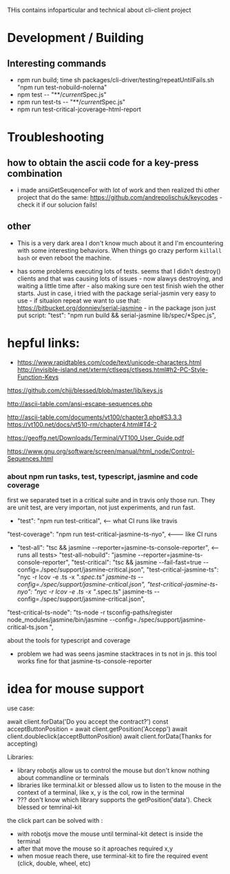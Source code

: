 THis contains infoparticular and technical about cli-client project



# Development / Building

## Interesting commands

 * npm run build; time sh packages/cli-driver/testing/repeatUntilFails.sh "npm run test-nobuild-nolerna"
 * npm test -- "**/*current*Spec.js"
  * npm run test-ts -- "**/*current*Spec.js"
 * npm run test-critical-jcoverage-html-report

# Troubleshooting


## how to obtain the ascii code for a key-press combination
 * i made ansiGetSeuqenceFor with lot of work and then realized thi other project that do the same: https://github.com/andrepolischuk/keycodes - check it if our solucion fails!



## other

 * This is a very dark area I don't know much about it and I'm encountering with some interesting behaviors. When things go crazy perform `killall bash` or even reboot the machine. 

 * has some problems executing lots of tests. seems that I didn't destroy() clients and that was causing lots of issues - now alawys destroying, and waiting a little time after - also making sure oen test finish wieh the other starts. Just in case, i tried with the package serial-jasmin very easy to use  - if situaion repeat we want to use that:  https://bitbucket.org/donniev/serial-jasmine - in the package json just put script: 
    "test": "npm run build && serial-jasmine lib/spec/*Spec.js",

 #  hepful links: 

  * https://www.rapidtables.com/code/text/unicode-characters.html
  http://invisible-island.net/xterm/ctlseqs/ctlseqs.html#h2-PC-Style-Function-Keys

  https://github.com/chjj/blessed/blob/master/lib/keys.js

  http://ascii-table.com/ansi-escape-sequences.php

  http://ascii-table.com/documents/vt100/chapter3.php#S3.3.3
  https://vt100.net/docs/vt510-rm/chapter4.html#T4-2

  https://geoffg.net/Downloads/Terminal/VT100_User_Guide.pdf

  https://www.gnu.org/software/screen/manual/html_node/Control-Sequences.html



### about npm run tasks, test, typescript, jasmine and code coverage

first we separated tset in a critical suite and in travis only those run. They are unit test, are very importan, not just experiments, and run fast. 



* "test": "npm run test-critical",  <-- what CI runs like travis

"test-coverage": "npm run test-critical-jasmine-ts-nyo", <--- like CI runs 

* "test-all": "tsc && jasmine --reporter=jasmine-ts-console-reporter", <-- runs all tests>
"test-all-nobuild": "jasmine --reporter=jasmine-ts-console-reporter",
"test-critical": "tsc && jasmine --fail-fast=true --config=./spec/support/jasmine-critical.json",
"test-critical-jasmine-ts": "nyc -r lcov -e .ts -x \"*.spec.ts\" jasmine-ts --config=./spec/support/jasmine-critical.json",
"test-critical-jasmine-ts-nyo": "nyc  -r lcov -e .ts -x \"*.spec.ts\" jasmine-ts --config=./spec/support/jasmine-critical.json",

"test-critical-ts-node": "ts-node -r tsconfig-paths/register node_modules/jasmine/bin/jasmine --config=./spec/support/jasmine-critical-ts.json ",



about the tools for typescript and coverage

* problem we had was seens jasmine stacktraces in ts not in js. this tool works fine for that jasmine-ts-console-reporter  





# idea for mouse support

use case: 

await client.forData('Do you accept the contract?')
const acceptButtonPosition = await client.getPosition('Accepp')
await client.doubleclick(acceptButtonPosition)
await client.forData(Thanks for accepting)

Libraries: 
 * library robotjs allow us to control the mouse but don't know nothing about commandline or terminals
 * libraries like terminal.kit or blessed allow us to listen to the mouse in the context of a terminal, like x, y is the col, row in the terminal
 * ??? don't know which library supports the getPosition('data'). Check blessed or temrinal-kit

 
the click part can be solved with : 

 * with robotjs move the mouse until terminal-kit detect  is inside the terminal
 * after that move the mouse so it aproaches required x,y
 * when mosue reach there, use terminal-kit to fire the required event (click, double, wheel, etc)
